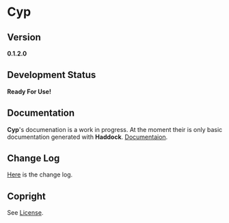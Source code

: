 # Cyp

## Version
**0.1.2.0**

## Development Status
**Ready For Use!**

## Documentation
**Cyp**'s documenation
is a work in progress.
At the moment their is
only basic documentation
generated with **Haddock**.
[Documentaion](https://kove-w-o-salter.github.io/Cyp/index.html).

## Change Log
[Here](./ChangeLog.md) is
the change log.

## Copright
See [License](./LICENSE).
